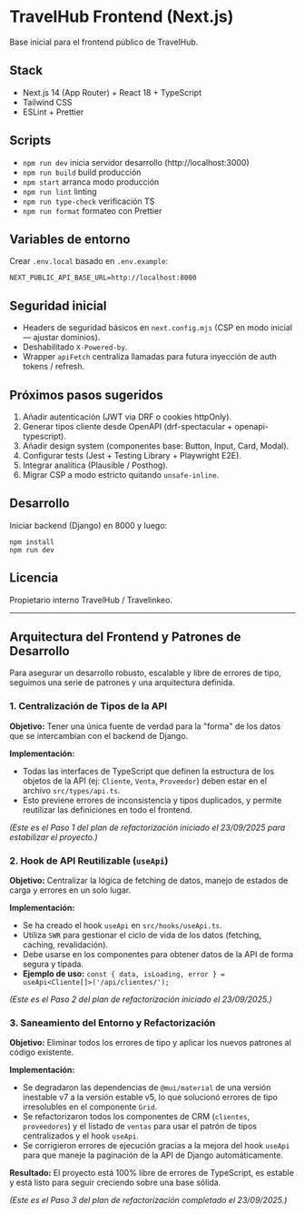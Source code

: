 # TravelHub Frontend (Next.js)

Base inicial para el frontend público de TravelHub.

## Stack
- Next.js 14 (App Router) + React 18 + TypeScript
- Tailwind CSS
- ESLint + Prettier

## Scripts
- `npm run dev` inicia servidor desarrollo (http://localhost:3000)
- `npm run build` build producción
- `npm start` arranca modo producción
- `npm run lint` linting
- `npm run type-check` verificación TS
- `npm run format` formateo con Prettier

## Variables de entorno
Crear `.env.local` basado en `.env.example`:
```
NEXT_PUBLIC_API_BASE_URL=http://localhost:8000
```

## Seguridad inicial
- Headers de seguridad básicos en `next.config.mjs` (CSP en modo inicial — ajustar dominios).
- Deshabilitado `X-Powered-by`.
- Wrapper `apiFetch` centraliza llamadas para futura inyección de auth tokens / refresh.

## Próximos pasos sugeridos
1. Añadir autenticación (JWT via DRF o cookies httpOnly).
2. Generar tipos cliente desde OpenAPI (drf-spectacular + openapi-typescript).
3. Añadir design system (componentes base: Button, Input, Card, Modal).
4. Configurar tests (Jest + Testing Library + Playwright E2E).
5. Integrar analítica (Plausible / Posthog).
6. Migrar CSP a modo estricto quitando `unsafe-inline`.

## Desarrollo
Iniciar backend (Django) en 8000 y luego:
```
npm install
npm run dev
```

## Licencia
Propietario interno TravelHub / Travelinkeo.

---

## Arquitectura del Frontend y Patrones de Desarrollo

Para asegurar un desarrollo robusto, escalable y libre de errores de tipo, seguimos una serie de patrones y una arquitectura definida.

### 1. Centralización de Tipos de la API

**Objetivo:** Tener una única fuente de verdad para la "forma" de los datos que se intercambian con el backend de Django.

**Implementación:**
- Todas las interfaces de TypeScript que definen la estructura de los objetos de la API (ej: `Cliente`, `Venta`, `Proveedor`) deben estar en el archivo `src/types/api.ts`.
- Esto previene errores de inconsistencia y tipos duplicados, y permite reutilizar las definiciones en todo el frontend.

*(Este es el Paso 1 del plan de refactorización iniciado el 23/09/2025 para estabilizar el proyecto.)*

### 2. Hook de API Reutilizable (`useApi`)

**Objetivo:** Centralizar la lógica de fetching de datos, manejo de estados de carga y errores en un solo lugar.

**Implementación:**
- Se ha creado el hook `useApi` en `src/hooks/useApi.ts`.
- Utiliza `SWR` para gestionar el ciclo de vida de los datos (fetching, caching, revalidación).
- Debe usarse en los componentes para obtener datos de la API de forma segura y tipada.
- **Ejemplo de uso:** `const { data, isLoading, error } = useApi<Cliente[]>('/api/clientes/');`

*(Este es el Paso 2 del plan de refactorización iniciado el 23/09/2025.)*

### 3. Saneamiento del Entorno y Refactorización

**Objetivo:** Eliminar todos los errores de tipo y aplicar los nuevos patrones al código existente.

**Implementación:**
- Se degradaron las dependencias de `@mui/material` de una versión inestable v7 a la versión estable v5, lo que solucionó errores de tipo irresolubles en el componente `Grid`.
- Se refactorizaron todos los componentes de CRM (`clientes`, `proveedores`) y el listado de `ventas` para usar el patrón de tipos centralizados y el hook `useApi`.
- Se corrigieron errores de ejecución gracias a la mejora del hook `useApi` para que maneje la paginación de la API de Django automáticamente.

**Resultado:** El proyecto está 100% libre de errores de TypeScript, es estable y está listo para seguir creciendo sobre una base sólida.

*(Este es el Paso 3 del plan de refactorización completado el 23/09/2025.)*